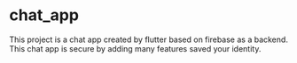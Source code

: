 # chat_app
This project is a chat app created by flutter based on firebase as a backend.<br />
This chat app is secure by adding many features saved your identity.<br />


